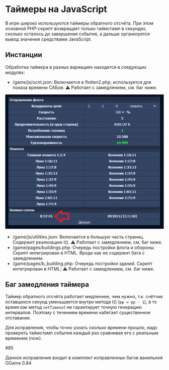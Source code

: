 # Таймеры на JavaScript

В игре широко используются таймеры обратного отсчёта. При этом основной PHP-скрипт возвращает только таймстамп в секундах, сколько осталось до завершения события, 
а дальше организуется вывод значения средствами JavaScript.

## Инстанции

Обработка таймера в разных вариациях находится в следующих модулях:
- /game/js/ocnt.json: Включается в flotten2.php; используется для показа времени САБов. :warning: Работает с замедлением, см. баг ниже.

![ocnt_timer](/imgstore/ocnt_timer.png)

- /game/js/utilities.json: Включается в большую часть страниц. Содержит реализацию t(). :warning: Работает с замедлением, см. баг ниже.
- /game/pages/buildings.php: Очередь постройки флота и обороны. Скрипт интегрирован в HTML. Вроде как не содержит бага с замедлением.
- /game/pages/b_building.php: Очередь постройки зданий. Скрипт интегрирован в HTML; :warning: Работает с замедлением, см. баг ниже.

## Баг замедления таймера

Таймер обратного отсчёта работает медленнее, чем нужно, т.к. счётчик оставшихся секунд уменьшается внутри метода t() (`pp = pp - 1`), в то время как метод `setTimeout` не гарантирует точную генерацию интервалов.
Поэтому с течением времени набегает существенное отставание.

Для исправления, чтобы точно узнать сколько времени прошло, надо проверять таймстамп события каждый раз сравнивая его с реальным временем (now).

#85 

Данное исправление входит в комплект исправленных багов ванильной OGame 0.84
